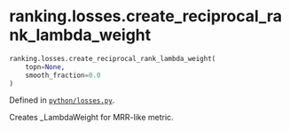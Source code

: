 <div itemscope itemtype="http://developers.google.com/ReferenceObject">
<meta itemprop="name" content="ranking.losses.create_reciprocal_rank_lambda_weight" />
<meta itemprop="path" content="Stable" />
</div>

# ranking.losses.create_reciprocal_rank_lambda_weight

``` python
ranking.losses.create_reciprocal_rank_lambda_weight(
    topn=None,
    smooth_fraction=0.0
)
```



Defined in [`python/losses.py`](https://github.com/tensorflow/ranking/tree/master/tensorflow_ranking/python/losses.py).

<!-- Placeholder for "Used in" -->

Creates _LambdaWeight for MRR-like metric.